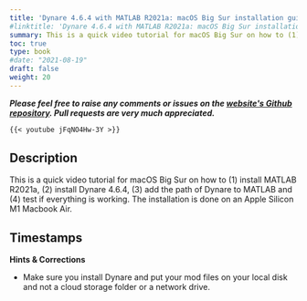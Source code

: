 ```yaml
---
title: 'Dynare 4.6.4 with MATLAB R2021a: macOS Big Sur installation guide (for Apple Silicon M1)'
#linktitle: 'Dynare 4.6.4 with MATLAB R2021a: macOS Big Sur installation guide (for Apple Silicon M1)'
summary: This is a quick video tutorial for macOS Big Sur on how to (1) install MATLAB R2021a, (2) install Dynare 4.6.4, (3) add the path of Dynare to MATLAB and (4) test if everything is working. The installation is done on an Apple Silicon M1 Macbook Air.
toc: true
type: book
#date: "2021-08-19"
draft: false
weight: 20
---
```

***Please feel free to raise any comments or issues on the [website's Github repository](https://github.com/wmutschl/mutschler.eu). Pull requests are very much appreciated.***

```md
{{< youtube jFqNO4Hw-3Y >}}
```

## Description
This is a quick video tutorial for macOS Big Sur on how to (1) install MATLAB R2021a, (2) install Dynare 4.6.4, (3) add the path of Dynare to MATLAB and (4) test if everything is working. The installation is done on an Apple Silicon M1 Macbook Air.

## Timestamps



**Hints & Corrections**

- Make sure you install Dynare and put your mod files on your local disk and not a cloud storage folder or a network drive. 



